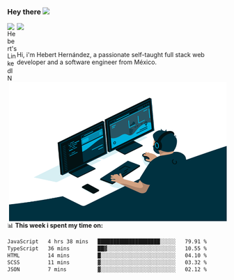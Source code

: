 ### Hey there <img src="https://media.giphy.com/media/hvRJCLFzcasrR4ia7z/giphy.gif" width="25px">
<a href="https://www.linkedin.com/in/evertcode/" target="_blank">
  <img align="left" alt="Hebert's LinkedIN" width="22px" src="https://raw.githubusercontent.com/peterthehan/peterthehan/master/assets/linkedin.svg" />
</a>

![](https://visitor-badge.glitch.me/badge?page_id=evertcode.evertcode)

<br />

Hi, i'm Hebert Hernández, a passionate self-taught full stack web developer and a software engineer from México.

<img align="right" alt="GIF" src="https://github.com/evertcode/evertcode/blob/master/code.gif?raw=true" width="500" height="320" />

📊 **This week i spent my time on:**

<!--START_SECTION:waka-->

```text
JavaScript   4 hrs 38 mins   ████████████████████░░░░░   79.91 %
TypeScript   36 mins         ██▓░░░░░░░░░░░░░░░░░░░░░░   10.55 %
HTML         14 mins         █░░░░░░░░░░░░░░░░░░░░░░░░   04.10 %
SCSS         11 mins         ▓░░░░░░░░░░░░░░░░░░░░░░░░   03.32 %
JSON         7 mins          ▓░░░░░░░░░░░░░░░░░░░░░░░░   02.12 %
```

<!--END_SECTION:waka-->
